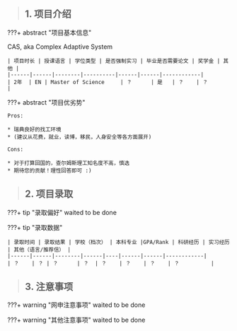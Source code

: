 > ## **1. 项目介绍**

???+ abstract "项目基本信息" 

CAS, aka Complex Adaptive System

    | 项目时长 | 授课语言 | 学位类型 | 是否强制实习 | 毕业是否需要论文 | 奖学金 | 其他 |
    |------|------|--------|----------|------|------|------------|
    | 2年  | EN | Master of Science     | ？      | 是   | ？    | ？          |

???+ abstract "项目优劣势" 

    Pros:
    
    * 瑞典良好的找工环境
    * (建议从花费，就业，读博，移民，人身安全等各方面展开)
    
    Cons:
    
    * 对于打算回国的，查尔姆斯理工知名度不高，慎选
    * 期待您的贡献！理性回答即可 :)

> ## **2. 项目录取**

???+ tip "录取偏好"
    waited to be done

???+ tip "录取数据"

    | 录取时间 | 录取结果 | 学校（档次） | 本科专业 |GPA/Rank | 科研经历 | 实习经历 | 其他（语言/推荐信） |
    |------|------|--------|------|----|------|------|------------|
    | ？    | ？ | ？      | ？  | ？    | ？    | ？    | ？          |


> ## **3. 注意事项**

???+ warning "网申注意事项"
    waited to be done

???+ warning "其他注意事项"
    waited to be done

